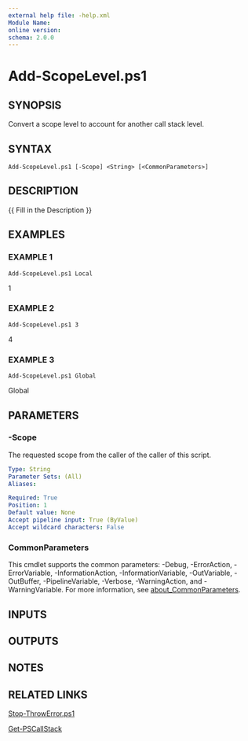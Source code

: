 ```yaml
---
external help file: -help.xml
Module Name:
online version:
schema: 2.0.0
---
```


# Add-ScopeLevel.ps1

## SYNOPSIS
Convert a scope level to account for another call stack level.

## SYNTAX

```
Add-ScopeLevel.ps1 [-Scope] <String> [<CommonParameters>]
```

## DESCRIPTION
{{ Fill in the Description }}

## EXAMPLES

### EXAMPLE 1
```
Add-ScopeLevel.ps1 Local
```

1

### EXAMPLE 2
```
Add-ScopeLevel.ps1 3
```

4

### EXAMPLE 3
```
Add-ScopeLevel.ps1 Global
```

Global

## PARAMETERS

### -Scope
The requested scope from the caller of the caller of this script.

```yaml
Type: String
Parameter Sets: (All)
Aliases:

Required: True
Position: 1
Default value: None
Accept pipeline input: True (ByValue)
Accept wildcard characters: False
```

### CommonParameters
This cmdlet supports the common parameters: -Debug, -ErrorAction, -ErrorVariable, -InformationAction, -InformationVariable, -OutVariable, -OutBuffer, -PipelineVariable, -Verbose, -WarningAction, and -WarningVariable. For more information, see [about_CommonParameters](http://go.microsoft.com/fwlink/?LinkID=113216).

## INPUTS

## OUTPUTS

## NOTES

## RELATED LINKS

[Stop-ThrowError.ps1]()

[Get-PSCallStack]()

